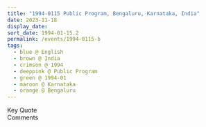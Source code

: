 ```yaml
---
title: "1994-0115 Public Program, Bengaluru, Karnataka, India"
date: 2023-11-18
display_date: 
sort_date: 1994-01-15.2
permalink: /events/1994-0115-b
tags:
  - blue @ English
  - brown @ India
  - crimson @ 1994
  - deeppink @ Public Program
  - green @ 1994-01
  - maroon @ Karnataka
  - orange @ Bengaluru
---
```


<wave-list>
  <list-title color="green" width="75">Key Quote</list-title>
  <list-item color="BlanchedAlmond"  width="200"></list-item>
  <list-item color="Lavender"></list-item>
  <list-item color="BlanchedAlmond"></list-item>
</wave-list>

<br>

<wave-list>
  <list-title color="green" width="75">Comments</list-title>
  <list-item color="BlanchedAlmond"  width="200"></list-item>
  <list-item color="Lavender"></list-item>
  <list-item color="BlanchedAlmond"></list-item>
</wave-list>